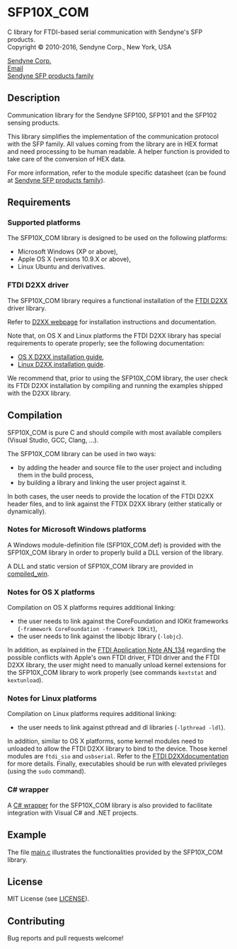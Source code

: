# SFP10X_COM
C library for FTDI-based serial communication with Sendyne's SFP products.  
Copyright &copy; 2010-2016, Sendyne Corp., New York, USA

[Sendyne Corp.](http://sendyne.com)  
[Email](mailto:info@sendyne.com)  
[Sendyne SFP products family][sfp_page]


## Description
Communication library for the Sendyne SFP100, SFP101 and the SFP102 sensing
products.

This library simplifies the implementation of the communication protocol with
the SFP family. All values coming from the library are in HEX format and need
processing to be human readable. A helper function is provided to take care of
the conversion of HEX data.

For more information, refer to the module specific datasheet (can be found at
[Sendyne SFP products family][sfp_page]).


## Requirements

### Supported platforms
The SFP10X_COM library is designed to be used on the following platforms:

* Microsoft Windows (XP or above),
* Apple OS X (versions 10.9.X or above),
* Linux Ubuntu and derivatives.

### FTDI D2XX driver
The SFP10X_COM library requires a functional installation of the
[FTDI D2XX][ftdi_d2xx_link] driver library.

Refer to [D2XX webpage][ftdi_d2xx_link] for installation instructions and
documentation.

Note that, on OS X and Linux platforms the FTDI D2XX library has special
requirements to operate properly; see the following documentation:

* [OS X D2XX installation guide][ftdi_mac_an],
* [Linux D2XX installation guide][ftdi_linux_an].

We recommend that, prior to using the SFP10X_COM library, the user check its
FTDI D2XX installation by compiling and running the examples shipped with the
D2XX library.


## Compilation
SFP10X_COM is pure C and should compile with most available compilers (Visual
Studio, GCC, Clang, ...).

The SFP10X_COM library can be used in two ways:

* by adding the header and source file to the user project and including them
  in the build process,
* by building a library and linking the user project against it.

In both cases, the user needs to provide the location of the FTDI D2XX header
files, and to link against the FTDX D2XX library (either statically or
dynamically).

### Notes for Microsoft Windows platforms
A Windows module-definition file (SFP10X\_COM.def) is provided with the
SFP10X_COM library in order to properly build a DLL version of the library.

A DLL and static version of SFP10X_COM library are provided in
[compiled_win](compiled_win/).

### Notes for OS X platforms
Compilation on OS X platforms requires additional linking:

* the user needs to link against the CoreFoundation and IOKit frameworks
  (`-framework CoreFoundation -framework IOKit`),
* the user needs to link against the libobjc library (`-lobjc`).

In addition, as explained in the [FTDI Application Note AN_134][ftdi_mac_an]
regarding the possible conflicts with Apple's own FTDI driver, FTDI driver and
the FTDI D2XX library, the user might need to manually unload kernel
extensions for the SFP10X_COM library to work properly (see commands
`kextstat` and `kextunload`).

### Notes for Linux platforms
Compilation on Linux platforms requires additional linking:

* the user needs to link against pthread and dl libraries (`-lpthread -ldl`).

In addition, similar to OS X platforms, some kernel modules need to unloaded
to allow the FTDI D2XX library to bind to the device. Those kernel modules are
`ftdi_sio` and `usbserial`. Refer to the
[FTDI D2XXdocumentation][ftdi_linux_an] for more details. Finally, executables
should be run with elevated privileges (using the `sudo` command).

### C# wrapper ###
A [C# wrapper](CSharp_wrapper/) for the SFP10X_COM library is also provided to
facilitate integration with Visual C# and .NET projects.


## Example
The file [main.c](main.c) illustrates the functionalities provided by the
SFP10X_COM library.


## License
MIT License (see [LICENSE](LICENSE)).


## Contributing
Bug reports and pull requests welcome!

[sfp_page]: http://www.sendyne.com/Products/Sendyne%20Sensing%20Family.html
[ftdi_d2xx_link]: http://www.ftdichip.com/Drivers/D2XX.htm
[ftdi_mac_an]: http://www.ftdichip.com/Support/Documents/AppNotes/AN_134_FTDI_Drivers_Installation_Guide_for_MAC_OSX.pdf
[ftdi_linux_an]: http://www.ftdichip.com/Support/Documents/AppNotes/AN_220_FTDI_Drivers_Installation_Guide_for_Linux%20.pdf

